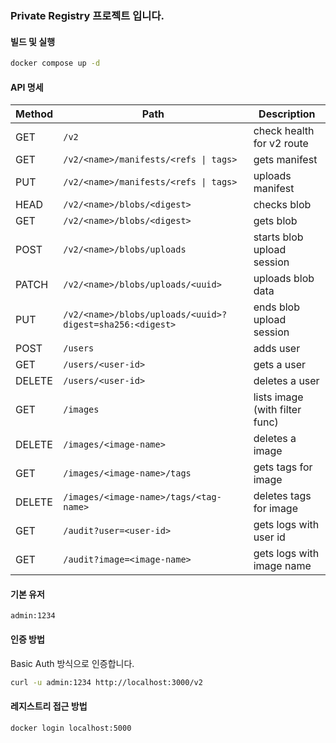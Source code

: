 ### Private Registry 프로젝트 입니다.

#### 빌드 및 실행
```bash
docker compose up -d
```

#### API 명세

| Method | Path | Description |
|--------|------|-------------|
| GET | `/v2` | check health for v2 route |
| GET | `/v2/<name>/manifests/<refs \| tags>` | gets manifest |
| PUT | `/v2/<name>/manifests/<refs \| tags>` | uploads manifest |
| HEAD | `/v2/<name>/blobs/<digest>` | checks blob |
| GET | `/v2/<name>/blobs/<digest>` | gets blob | 
| POST | `/v2/<name>/blobs/uploads` | starts blob upload session |
| PATCH | `/v2/<name>/blobs/uploads/<uuid>` | uploads blob data |
| PUT | `/v2/<name>/blobs/uploads/<uuid>?digest=sha256:<digest>` | ends blob upload session |
| POST | `/users` | adds user |
| GET | `/users/<user-id>` | gets a user |
| DELETE | `/users/<user-id>` | deletes a user |
| GET | `/images` | lists image (with filter func) |
| DELETE | `/images/<image-name>` | deletes a image |
| GET | `/images/<image-name>/tags` | gets tags for image |
| DELETE | `/images/<image-name>/tags/<tag-name>` | deletes tags for image |
| GET | `/audit?user=<user-id>` | gets logs with user id |
| GET | `/audit?image=<image-name>` | gets logs with image name |

#### 기본 유저

`admin:1234`

#### 인증 방법

Basic Auth 방식으로 인증합니다.

```bash
curl -u admin:1234 http://localhost:3000/v2
```

#### 레지스트리 접근 방법

```bash
docker login localhost:5000
```



